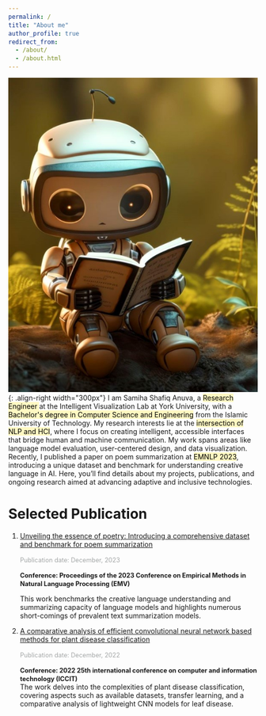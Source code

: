 ```yaml
---
permalink: /
title: "About me"
author_profile: true
redirect_from:
  - /about/
  - /about.html
---
```


![Illustration of learning process of AI](/images/robot2.jpg){: .align-right width="300px"}
I am Samiha Shafiq Anuva, a <span style="background-color: #fff8c2; color: black;"> Research Engineer </span> at the Intelligent Visualization Lab at York University, with a <span style="background-color: #fff8c2; color: black;">Bachelor's degree in Computer Science and Engineering</span> from the Islamic University of Technology. My research interests lie at the <span style="background-color: #fff8c2; color: black;">intersection of NLP and HCI</span>, where I focus on creating intelligent, accessible interfaces that bridge human and machine communication. My work spans areas like language model evaluation, user-centered design, and data visualization. Recently, I published a paper on poem summarization at <span style="background-color: #fff8c2; color: black;">EMNLP 2023</span>, introducing a unique dataset and benchmark for understanding creative language in AI. Here, you’ll find details about my projects, publications, and ongoing research aimed at advancing adaptive and inclusive technologies.

<!-- Research interests
======

<i class="fa-solid fa-square;" style="font-size:12px;"> </i>  HCI  <span style="width:50px;"></span>     <i class="fa-solid fa-square" style="font-size:12px;"></i>   NLP      <i class="fa-solid fa-square" style="font-size: 12px;"></i>   Dta Visualization     <i class="fa-solid fa-square" style="font-size: 12px;"></i>   Machine Learning -->


Selected Publication
======

<ol>

<li>
<a href="https://scholar.google.com/citations?hl=en&authuser=2&user=udWuH_YAAAAJ">Unveiling the essence of poetry: Introducing a comprehensive dataset and benchmark for poem summarization</a>  <br/>

<Span style="font-size:90% ; color:#a5a8a8">Publication date: December, 2023 </span> <br/>

<Span style="font-size:90%; "> <b>Conference: Proceedings of the 2023 Conference on Empirical Methods in Natural Language Processing (EMV) </b> </span> <br/>

This work benchmarks the creative language understanding and summarizing capacity of language models
and highlights numerous short-comings of prevalent text summarization models.
</li>

<li>
<a href="https://scholar.google.com/citations?view_op=view_citation&hl=en&user=udWuH_YAAAAJ&authuser=2&citation_for_view=udWuH_YAAAAJ:u5HHmVD_uO8C">A comparative analysis of efficient convolutional neural network based methods for plant disease classification</a> <br/>

<Span style="font-size:90%; color:#a5a8a8"> Publication date: December, 2022 </span> <br/>

<span style="font-size:90%; "> <b>Conference: 2022 25th international conference on computer and information technology (ICCIT) </b> </span> <br/>
The work delves into the complexities of plant disease classification, covering aspects such as available
datasets, transfer learning, and a comparative analysis of lightweight CNN models for leaf disease.
</li>

</ol>


<!-- Site-wide configuration
------
The main configuration file for the site is in the base directory in [_config.yml](https://github.com/academicpages/academicpages.github.io/blob/master/_config.yml), which defines the content in the sidebars and other site-wide features. You will need to replace the default variables with ones about yourself and your site's github repository. The configuration file for the top menu is in [_data/navigation.yml](https://github.com/academicpages/academicpages.github.io/blob/master/_data/navigation.yml). For example, if you don't have a portfolio or blog posts, you can remove those items from that navigation.yml file to remove them from the header.

Create content & metadata
------
For site content, there is one markdown file for each type of content, which are stored in directories like _publications, _talks, _posts, _teaching, or _pages. For example, each talk is a markdown file in the [_talks directory](https://github.com/academicpages/academicpages.github.io/tree/master/_talks). At the top of each markdown file is structured data in YAML about the talk, which the theme will parse to do lots of cool stuff. The same structured data about a talk is used to generate the list of talks on the [Talks page](https://academicpages.github.io/talks), each [individual page](https://academicpages.github.io/talks/2012-03-01-talk-1) for specific talks, the talks section for the [CV page](https://academicpages.github.io/cv), and the [map of places you've given a talk](https://academicpages.github.io/talkmap.html) (if you run this [python file](https://github.com/academicpages/academicpages.github.io/blob/master/talkmap.py) or [Jupyter notebook](https://github.com/academicpages/academicpages.github.io/blob/master/talkmap.ipynb), which creates the HTML for the map based on the contents of the _talks directory).

**Markdown generator**

The repository includes [a set of Jupyter notebooks](https://github.com/academicpages/academicpages.github.io/tree/master/markdown_generator
) that converts a CSV containing structured data about talks or presentations into individual markdown files that will be properly formatted for the Academic Pages template. The sample CSVs in that directory are the ones I used to create my own personal website at stuartgeiger.com. My usual workflow is that I keep a spreadsheet of my publications and talks, then run the code in these notebooks to generate the markdown files, then commit and push them to the GitHub repository.

How to edit your site's GitHub repository
------
Many people use a git client to create files on their local computer and then push them to GitHub's servers. If you are not familiar with git, you can directly edit these configuration and markdown files directly in the github.com interface. Navigate to a file (like [this one](https://github.com/academicpages/academicpages.github.io/blob/master/_talks/2012-03-01-talk-1.md) and click the pencil icon in the top right of the content preview (to the right of the "Raw | Blame | History" buttons). You can delete a file by clicking the trashcan icon to the right of the pencil icon. You can also create new files or upload files by navigating to a directory and clicking the "Create new file" or "Upload files" buttons.

Example: editing a markdown file for a talk
![Editing a markdown file for a talk](/images/editing-talk.png)

For more info
------
More info about configuring Academic Pages can be found in [the guide](https://academicpages.github.io/markdown/), the [growing wiki](https://github.com/academicpages/academicpages.github.io/wiki), and you can always [ask a question on GitHub](https://github.com/academicpages/academicpages.github.io/discussions). The [guides for the Minimal Mistakes theme](https://mmistakes.github.io/minimal-mistakes/docs/configuration/) (which this theme was forked from) might also be helpful. -->
